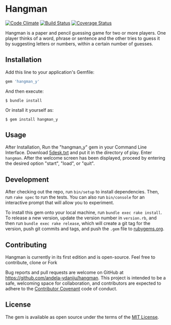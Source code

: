 # Hangman

[![Code Climate](https://codeclimate.com/github/andela-ydaniju/hangman/badges/gpa.svg)](https://codeclimate.com/github/andela-ydaniju/hangman) [![Build Status](https://travis-ci.org/andela-ydaniju/hangman.svg?branch=master)](https://travis-ci.org/andela-ydaniju/hangman) [![Coverage Status](https://coveralls.io/repos/andela-ydaniju/hangman/badge.svg?branch=master&service=github)](https://coveralls.io/github/andela-ydaniju/hangman?branch=master)

Hangman is a paper and pencil guessing game for two or more players. One player thinks of a word, phrase or sentence and the other tries to guess it by suggesting letters or numbers, within a certain number of guesses.

## Installation

Add this line to your application's Gemfile:

```ruby
gem 'hangman_y'
```

And then execute:

    $ bundle install

Or install it yourself as:

    $ gem install hangman_y

## Usage

After Installation, Run the "hangman_y" gem in your Command Line Interface. Download [5desk.txt](http://scrapmaker.com/) and put it in the directory of play. Enter ```hangman```. After the welcome screen has been displayed, proceed by entering the desired option "start", "load", or "quit".

## Development

After checking out the repo, run `bin/setup` to install dependencies. Then, run `rake spec` to run the tests. You can also run `bin/console` for an interactive prompt that will allow you to experiment.

To install this gem onto your local machine, run `bundle exec rake install`. To release a new version, update the version number in `version.rb`, and then run `bundle exec rake release`, which will create a git tag for the version, push git commits and tags, and push the `.gem` file to [rubygems.org](https://rubygems.org).

## Contributing

Hangman is currently in its first edition and is open-source. Feel free to contribute, clone or Fork

Bug reports and pull requests are welcome on GitHub at https://github.com/andela-ydaniju/hangman. This project is intended to be a safe, welcoming space for collaboration, and contributors are expected to adhere to the [Contributor Covenant](contributor-covenant.org) code of conduct.


## License

The gem is available as open source under the terms of the [MIT License](http://opensource.org/licenses/MIT).

